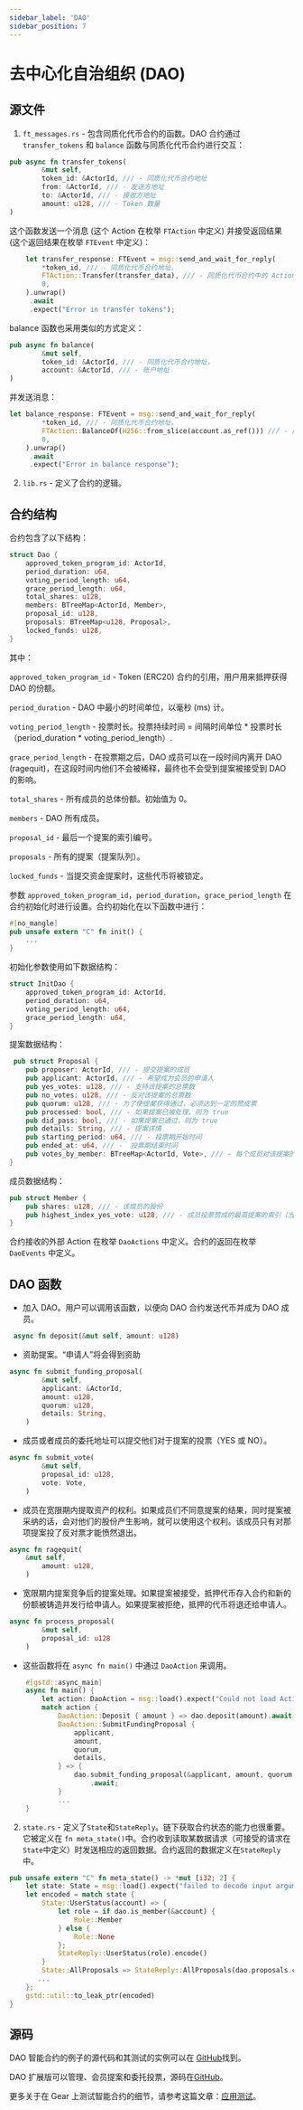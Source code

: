 ```yaml
---
sidebar_label: 'DAO'
sidebar_position: 7
---
```


# 去中心化自治组织 (DAO)

## 源文件

1. `ft_messages.rs` - 包含同质化代币合约的函数。DAO 合约通过 `transfer_tokens` 和 `balance` 函数与同质化代币合约进行交互：

```rust
pub async fn transfer_tokens(
		&mut self,
		token_id: &ActorId, /// - 同质化代币合约地址
		from: &ActorId, /// - 发送方地址
		to: &ActorId, /// - 接收方地址
		amount: u128, /// - Token 数量
)
```

这个函数发送一个消息 (这个 Action 在枚举 `FTAction` 中定义) 并接受返回结果 (这个返回结果在枚举 `FTEvent` 中定义)：

```rust
	let transfer_response: FTEvent = msg::send_and_wait_for_reply(
        *token_id, /// - 同质化代币合约地址，
        FTAction::Transfer(transfer_data), /// - 同质化代币合约中的 Action
        0,
    ).unwrap()
     .await
     .expect("Error in transfer tokens");
```

balance 函数也采用类似的方式定义：

```rust
pub async fn balance(
		&mut self,
		token_id: &ActorId, /// - 同质化代币合约地址，
		account: &ActorId, /// - 账户地址
)
```

并发送消息：

```rust
let balance_response: FTEvent = msg::send_and_wait_for_reply(
        *token_id, /// - 同质化代币合约地址，
		FTAction::BalanceOf(H256::from_slice(account.as_ref())) /// - 同质化代币合约中的 Action
        0,
    ).unwrap()
     .await
     .expect("Error in balance response");
```

2. `lib.rs` - 定义了合约的逻辑。

## 合约结构

合约包含了以下结构：

```rust
struct Dao {
    approved_token_program_id: ActorId,
    period_duration: u64,
    voting_period_length: u64,
    grace_period_length: u64,
    total_shares: u128,
    members: BTreeMap<ActorId, Member>,
    proposal_id: u128,
    proposals: BTreeMap<u128, Proposal>,
    locked_funds: u128,
}
```

其中：

`approved_token_program_id` - Token (ERC20) 合约的引用，用户用来抵押获得 DAO 的份额。

`period_duration` - DAO 中最小的时间单位，以毫秒 (ms) 计。

`voting_period_length` - 投票时长。投票持续时间 = 间隔时间单位 * 投票时长（period_duration * voting_period_length）.

`grace_period_length` - 在投票期之后，DAO 成员可以在一段时间内离开 DAO (ragequit)，在这段时间内他们不会被稀释，最终也不会受到提案被接受到 DAO 的影响。

`total_shares` - 所有成员的总体份额。初始值为 0。

`members` - DAO 所有成员。

`proposal_id` - 最后一个提案的索引编号。

`proposals` - 所有的提案（提案队列）。

`locked_funds` - 当提交资金提案时，这些代币将被锁定。

参数 `approved_token_program_id`，`period_duration`，`grace_period_length` 在合约初始化时进行设置。合约初始化在以下函数中进行：

```rust
#[no_mangle]
pub unsafe extern "C" fn init() {
    ...
}
```

初始化参数使用如下数据结构：

```rust
struct InitDao {
    approved_token_program_id: ActorId,
    period_duration: u64,
    voting_period_length: u64,
    grace_period_length: u64,
}
```

提案数据结构：

```rust
 pub struct Proposal {
    pub proposer: ActorId, /// - 提交提案的成员
    pub applicant: ActorId, /// - 希望成为会员的申请人
    pub yes_votes: u128, /// - 支持该提案的总票数
    pub no_votes: u128, /// - 反对该提案的总票数
    pub quorum: u128, /// - 为了使提案获得通过，必须达到一定的赞成票
    pub processed: bool, /// - 如果提案已被处理，则为 true
    pub did_pass: bool, /// - 如果提案已通过，则为 true
    pub details: String, /// - 提案详情
    pub starting_period: u64, /// - 投票期开始时间
    pub ended_at: u64, /// -  投票期结束时间
    pub votes_by_member: BTreeMap<ActorId, Vote>, /// - 每个成员对该提案的投票情况
}
```

成员数据结构：

```rust
pub struct Member {
    pub shares: u128, /// - 该成员的股份
    pub highest_index_yes_vote: u128, /// - 成员投票赞成的最高提案的索引（当用户要离开 DAO 时检查该值）
}
```

合约接收的外部 Action 在枚举 `DaoActions` 中定义。合约的返回在枚举 `DaoEvents` 中定义。

## DAO 函数

- 加入 DAO。用户可以调用该函数，以便向 DAO 合约发送代币并成为 DAO 成员。

```rust
 async fn deposit(&mut self, amount: u128)
```

- 资助提案。“申请人”将会得到资助

```rust
async fn submit_funding_proposal(
        &mut self,
        applicant: &ActorId,
        amount: u128,
        quorum: u128,
        details: String,
    )
```

- 成员或者成员的委托地址可以提交他们对于提案的投票（YES 或 NO）。

```rust
async fn submit_vote(
        &mut self,
        proposal_id: u128,
        vote: Vote,
    )
```

- 成员在宽限期内提取资产的权利。如果成员们不同意提案的结果，同时提案被采纳的话，会对他们的股份产生影响，就可以使用这个权利。该成员只有对那项提案投了反对票才能愤然退出。

```rust
async fn ragequit(
    &mut self,
        amount: u128,
    )
```

- 宽限期内提案竞争后的提案处理。如果提案被接受，抵押代币存入合约和新的份额被铸造并发行给申请人。如果提案被拒绝，抵押的代币将退还给申请人。

```rust
async fn process_proposal(
        &mut self,
        proposal_id: u128
    )
```

- 这些函数将在  `async fn main()` 中通过  `DaoAction` 来调用。

```rust
	#[gstd::async_main]
	async fn main() {
		let action: DaoAction = msg::load().expect("Could not load Action");
    	match action {
            DaoAction::Deposit { amount } => dao.deposit(amount).await,
            DaoAction::SubmitFundingProposal {
                applicant,
                amount,
                quorum,
                details,
            } => {
                dao.submit_funding_proposal(&applicant, amount, quorum, details)
                    .await;
            }
            ...
	}
```

2. `state.rs` - 定义了`State`和`StateReply`。链下获取合约状态的能力也很重要。它被定义在 `fn meta_state()`中。合约收到读取某数据请求（可接受的请求在`State`中定义）时发送相应的返回数据。合约返回的数据定义在`StateReply`中。

```rust
pub unsafe extern "C" fn meta_state() -> *mut [i32; 2] {
    let state: State = msg::load().expect("failed to decode input argument");
    let encoded = match state {
        State::UserStatus(account) => {
            let role = if dao.is_member(&account) {
                Role::Member
            } else {
                Role::None
            };
            StateReply::UserStatus(role).encode()
        }
        State::AllProposals => StateReply::AllProposals(dao.proposals.clone()).encode(),
       ...
    };
    gstd::util::to_leak_ptr(encoded)
}
```

## 源码

DAO 智能合约的例子的源代码和其测试的实例可以在 [GitHub](https://github.com/gear-tech/apps/tree/master/dao-light)找到。

DAO 扩展版可以管理、会员提案和委托投票，源码在[GitHub](https://github.com/gear-tech/apps/blob/master/dao)。

更多关于在 Gear 上测试智能合约的细节，请参考这篇文章：[应用测试](https://wiki.gear-tech.io/zh-cn/developing-contracts/testing/)。
